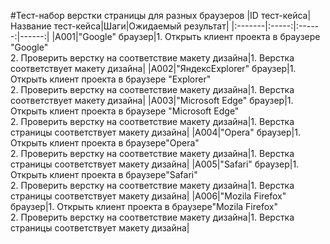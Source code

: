 #Тест-набор верстки страницы для разных браузеров
|ID тест-кейса|Название тест-кейса|Шаги|Ожидаемый результат|
|:-------|:-----:|:------:|------:|
|A001|"Google" браузер|1. Открыть клиент проекта в браузере "Google"<br>2. Проверить верстку на соответствие макету дизайна|1. Верстка соответствует макету дизайна|
|A002|"ЯндексExplorer" браузер|1. Открыть клиент проекта в браузере "Explorer"<br>2. Проверить верстку на соответствие макету дизайна|1. Верстка соответствует макету дизайна|
|A003|"Microsoft Edge" браузер|1. Открыть клиент проекта в браузере "Microsoft Edge"<br>2. Проверить верстку на соответствие макету дизайна|1. Верстка страницы соответствует макету дизайна|
|A004|"Opera" браузер|1. Открыть клиент проекта в браузере"Opera"<br>2. Проверить верстку на соответствие макету дизайна|1. Верстка страницы соответствует макету дизайна|
|A005|"Safari" браузер|1. Открыть клиент проекта в браузере"Safari"<br>2. Проверить верстку на соответствие макету дизайна|1. Верстка страницы соответствует макету дизайна|
|A006|"Mozila Firefox" браузер|1. Открыть клиент проекта в браузере"Mozila Firefox"<br>2. Проверить верстку на соответствие макету дизайна|1. Верстка страницы соответствует макету дизайна|
